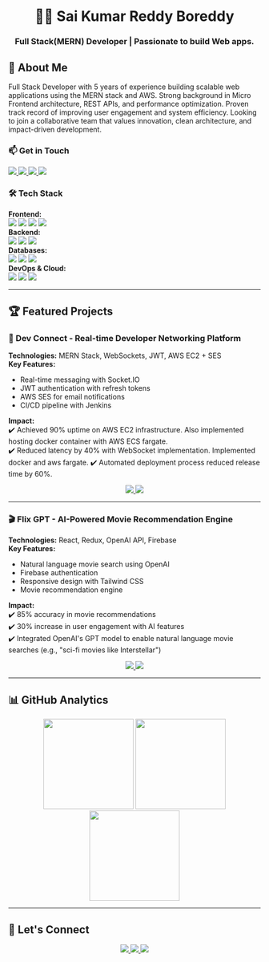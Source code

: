 <!-- HEADER SECTION -->
<div align="center">
  <h1>👨‍💻 Sai Kumar Reddy Boreddy</h1>
  <h3>Full Stack(MERN) Developer | Passionate to build Web apps.</h3>
</div>
      <h2>🚀 About Me</h2>
      <p>
        Full Stack Developer with 5 years of experience building scalable web applications using the MERN stack and
AWS. Strong background in Micro Frontend architecture, REST APIs, and performance optimization. Proven
track record of improving user engagement and system efficiency. Looking to join a collaborative team that
values innovation, clean architecture, and impact-driven development.
      </p>      
      <h3>📫 Get in Touch</h3>
      <p>
        <a href="mailto:saikumar9808@gmail.com">
          <img src="https://img.shields.io/badge/Email-D14836?style=for-the-badge&logo=gmail&logoColor=white" />
        </a>
        <a href="https://www.linkedin.com/in/sai-boreddy/">
          <img src="https://img.shields.io/badge/LinkedIn-0077B5?style=for-the-badge&logo=linkedin&logoColor=white" />
        </a>
        <a href="https://github.com/saikumar14-08">
          <img src="https://img.shields.io/badge/GitHub-100000?style=for-the-badge&logo=github&logoColor=white" />
        </a>
        <a href="https://drive.google.com/file/d/1hQ175MbGVVrqna0d3zyYLXAi7CAWQqvU/view?usp=drive_link/">
          <img src="https://img.shields.io/badge/Resume-4285F4?style=for-the-badge&logo=google-drive&logoColor=white" />
        </a>
      </p>
      <h3>🛠 Tech Stack</h3>
      <p>    
        <strong>Frontend:</strong><br>
        <img src="https://img.shields.io/badge/React-61DAFB?style=for-the-badge&logo=react&logoColor=black" />
        <img src="https://img.shields.io/badge/Next.js-000000?style=for-the-badge&logo=next.js&logoColor=white" />
        <img src="https://img.shields.io/badge/TypeScript-007ACC?style=for-the-badge&logo=typescript&logoColor=white" />
        <img src="https://img.shields.io/badge/TailwindCSS-38B2AC?style=for-the-badge&logo=tailwind-css&logoColor=white" /> 
        <br>       
        <strong>Backend:</strong><br>
        <img src="https://img.shields.io/badge/Node.js-339933?style=for-the-badge&logo=node.js&logoColor=white" />
        <img src="https://img.shields.io/badge/Express.js-000000?style=for-the-badge&logo=express&logoColor=white" />
        <img src="https://img.shields.io/badge/WebSockets-010101?style=for-the-badge&logo=socket.io&logoColor=white" />
        <br>
        <strong>Databases:</strong><br>
        <img src="https://img.shields.io/badge/MongoDB-47A248?style=for-the-badge&logo=mongodb&logoColor=white" />
        <img src="https://img.shields.io/badge/MySQL-4479A1?style=for-the-badge&logo=mysql&logoColor=white" />
        <img src="https://img.shields.io/badge/Firebase-FFCA28?style=for-the-badge&logo=firebase&logoColor=black" />
        <br>
        <strong>DevOps & Cloud:</strong><br>
        <img src="https://img.shields.io/badge/AWS-FF9900?style=for-the-badge&logo=amazonaws&logoColor=white" />
        <img src="https://img.shields.io/badge/Jenkins-D24939?style=for-the-badge&logo=jenkins&logoColor=white" />
        <img src="https://img.shields.io/badge/Git-F05032?style=for-the-badge&logo=git&logoColor=white" />
      </p>


---

## 🏆 Featured Projects

### 🔗 Dev Connect - Real-time Developer Networking Platform
**Technologies:** MERN Stack, WebSockets, JWT, AWS EC2 + SES  
**Key Features:**
- Real-time messaging with Socket.IO
- JWT authentication with refresh tokens
- AWS SES for email notifications
- CI/CD pipeline with Jenkins

**Impact:**  
✔️ Achieved 90% uptime on AWS EC2 infrastructure. Also implemented hosting docker container with AWS ECS fargate. <br>
✔️ Reduced latency by 40% with WebSocket implementation. Implemented docker and aws fargate.
✔️ Automated deployment process reduced release time by 60%.

<p align="center">
  <a href="https://www.devconnekt.com/">
    <img src="https://img.shields.io/badge/Live_Demo-FF6C37?style=for-the-badge&logo=webcomponents.org&logoColor=white" />
  </a>
  <a href="https://github.com/saikumar14-08/DevConnect-Web">
    <img src="https://img.shields.io/badge/View_Code-181717?style=for-the-badge&logo=github&logoColor=white" />
  </a>
</p>

---

### 🎬 Flix GPT - AI-Powered Movie Recommendation Engine
**Technologies:** React, Redux, OpenAI API, Firebase  
**Key Features:**
- Natural language movie search using OpenAI
- Firebase authentication
- Responsive design with Tailwind CSS
- Movie recommendation engine

**Impact:**  
✔️ 85% accuracy in movie recommendations  
✔️ 30% increase in user engagement with AI features  
✔️ Integrated OpenAI's GPT model to enable natural language movie searches (e.g., "sci-fi movies like Interstellar")

<p align="center">
  <a href="https://saiflixgpt.netlify.app/">
    <img src="https://img.shields.io/badge/Live_Demo-00C7B7?style=for-the-badge&logo=netlify&logoColor=white" />
  </a>
  <a href="https://github.com/saikumar14-08/flix-gpt">
    <img src="https://img.shields.io/badge/View_Code-181717?style=for-the-badge&logo=github&logoColor=white" />
  </a>
</p>

---

## 📊 GitHub Analytics

<div align="center">
  <img height="180em" src="https://github-readme-stats.vercel.app/api?username=saikumar14-08&show_icons=true&theme=tokyonight&hide_border=true&include_all_commits=true&count_private=true" />
  <img height="180em" src="https://github-readme-stats.vercel.app/api/top-langs/?username=saikumar14-08&layout=compact&theme=tokyonight&hide_border=true" />
  <img height="180em" src="https://github-readme-streak-stats.herokuapp.com/?user=saikumar14-08&theme=tokyonight&hide_border=true" />
</div>

---

## 🤝 Let's Connect

<p align="center">
  <a href="mailto:saikumar9808@gmail.com">
    <img src="https://img.shields.io/badge/Email_Me-D14836?style=for-the-badge&logo=gmail&logoColor=white" />
  </a>
  <a href="https://www.linkedin.com/in/sai-boreddy/">
    <img src="https://img.shields.io/badge/Connect_on_LinkedIn-0077B5?style=for-the-badge&logo=linkedin&logoColor=white" />
  </a>
  <a href="https://github.com/saikumar14-08">
    <img src="https://img.shields.io/badge/Follow_on_GitHub-181717?style=for-the-badge&logo=github&logoColor=white" />
  </a>
</p>
